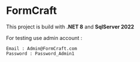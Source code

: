 # FormCraft

This project is build with **.NET 8** and **SqlServer 2022**

For testing use admin account :
```
Email : Admin@FormCraft.com
Password : Password_Admin1
```